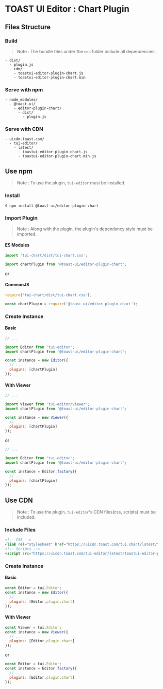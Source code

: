# TOAST UI Editor : Chart Plugin

## Files Structure

### Build

> Note : The bundle files under the `cdn` folder include all dependencies.

```
- dist/
  - plugin.js
  - cdn/
    - toastui-editor-plugin-chart.js
    - toastui-editor-plugin-chart.min
```

### Serve with npm

```
- node_modules/
  - @toast-ui/
    - editor-plugin-chart/
      - dist/
        - plugin.js
```

### Serve with CDN

```
- uicdn.toast.com/
  - tui-editor/
    - latest/
      - toastui-editor-plugin-chart.js
      - toastui-editor-plugin-chart.min.js
```

## Use npm

> Note : To use the plugin, `tui-editor` must be installed.

### Install

```sh
$ npm install @toast-ui/editor-plugin-chart
```

### Import Plugin

> Note : Along with the plugin, the plugin's dependency style must be imported.

#### ES Modules

```js
import 'tui-chart/dist/tui-chart.css';

import chartPlugin from '@toast-ui/editor-plugin-chart';
```

or

#### CommonJS

```js
require('tui-chart/dist/tui-chart.css');

const chartPlugin = require('@toast-ui/editor-plugin-chart');
```

### Create Instance

#### Basic

```js
// ...

import Editor from 'tui-editor';
import chartPlugin from '@toast-ui/editor-plugin-chart';

const instance = new Editor({
  // ...
  plugins: [chartPlugin]
});
```

#### With Viewer

```js
// ...

import Viewer from 'tui-editor/viewer';
import chartPlugin from '@toast-ui/editor-plugin-chart';

const instance = new Viewer({
  // ...
  plugins: [chartPlugin]
});
```

or

```js
// ...

import Editor from 'tui-editor';
import chartPlugin from '@toast-ui/editor-plugin-chart';

const instance = Editor.factory({
  // ...
  plugins: [chartPlugin]
});
```

## Use CDN

> Note : To use the plugin, `tui-editor`'s CDN files(css, scripts) must be included.

### Include Files

```html
<!-- CSS -->
<link rel="stylesheet" href="https://uicdn.toast.com/tui.chart/latest/tui-chart.min.css" />
<!-- Scripts -->
<script src="https://uicdn.toast.com/tui-editor/latest/toastui-editor-plugin-chart.min.js"></script>
```

### Create Instance

#### Basic

```js
const Editor = tui.Editor;
const instance = new Editor({
  // ...
  plugins: [Editor.plugin.chart]
});
```

#### With Viewer

```js
const Viewer = tui.Editor;
const instance = new Viewer({
  // ...
  plugins: [Editor.plugin.chart]
});
```

or

```js
const Editor = tui.Editor;
const instance = Editor.factory({
  // ...
  plugins: [Editor.plugin.chart]
});
```
